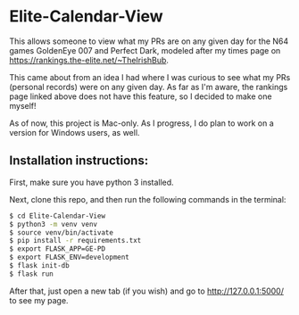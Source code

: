 # Elite-Calendar-View
This allows someone to view what my PRs are on any given day for the N64 games GoldenEye 007 and Perfect Dark, modeled after my times page on https://rankings.the-elite.net/~TheIrishBub.

This came about from an idea I had where I was curious to see what my PRs (personal records) were on any given day. As far as I'm aware, the rankings page linked above does not have this feature, so I decided to make one myself!

As of now, this project is Mac-only. As I progress, I do plan to work on a version for Windows users, as well.

## Installation instructions:
First, make sure you have python 3 installed.

Next, clone this repo, and then run the following commands in the terminal:
```sh
$ cd Elite-Calendar-View
$ python3 -m venv venv
$ source venv/bin/activate
$ pip install -r requirements.txt
$ export FLASK_APP=GE-PD
$ export FLASK_ENV=development
$ flask init-db
$ flask run
```
After that, just open a new tab (if you wish) and go to http://127.0.0.1:5000/ to see my page.
